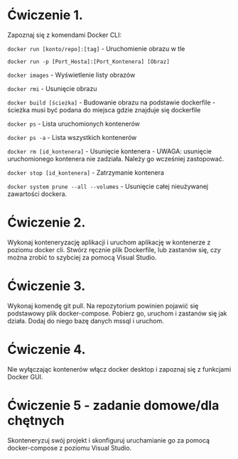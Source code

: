# Ćwiczenie 1.

Zapoznaj się z komendami Docker CLI:

`docker run [konto/repo]:[tag]` - Uruchomienie obrazu w tle

`docker run -p [Port_Hosta]:[Port_Kontenera] [Obraz]`

`docker images` - Wyświetlenie listy obrazów

`docker rmi` - Usunięcie obrazu

`docker build [ścieżka]` - Budowanie obrazu na podstawie dockerfile - ścieżka musi być podana do miejsca gdzie znajduje się dockerfile

`docker ps` - Lista uruchomionych kontenerów

`docker ps -a` - Lista wszystkich kontenerów

`docker rm [id_kontenera]` - Usunięcie kontenera - UWAGA: usunięcie uruchomionego kontenera nie zadziała. Należy go wcześniej zastopować.

`docker stop [id_kontenera]` - Zatrzymanie kontenera

`docker system prune --all --volumes` - Usunięcie całej nieużywanej zawartości dockera.


# Ćwiczenie 2.

Wykonaj konteneryzację aplikacji i uruchom aplikację w kontenerze z poziomu docker cli. Stwórz ręcznie plik Dockerfile, lub zastanów się, czy można zrobić to szybciej za pomocą Visual Studio.

# Ćwiczenie 3.

Wykonaj komendę git pull. Na repozytorium powinien pojawić się podstawowy plik docker-compose. Pobierz go, uruchom i zastanów się jak działa. Dodaj do niego bazę danych mssql i uruchom.

# Ćwiczenie 4.

Nie wyłączając kontenerów włącz docker desktop i zapoznaj się z funkcjami Docker GUI.

# Ćwiczenie 5 - zadanie domowe/dla chętnych

Skonteneryzuj swój projekt i skonfiguruj uruchamianie go za pomocą docker-compose z poziomu Visual Studio.
